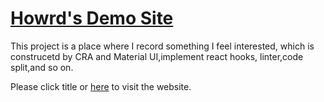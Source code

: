 [Howrd's Demo Site](https://howardshou.github.io/real-life-project-react/)
===
This project is a place where I record something I feel interested, which is construcetd by CRA and Material UI,implement react hooks, linter,code split,and so on.

Please click title or [here](https://howardshou.github.io/real-life-project-react/) to visit the website.